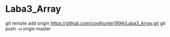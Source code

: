 # Laba3_Array
git remote add origin https://github.com/coolhunter1994/Laba3_Array.git
git push -u origin master
